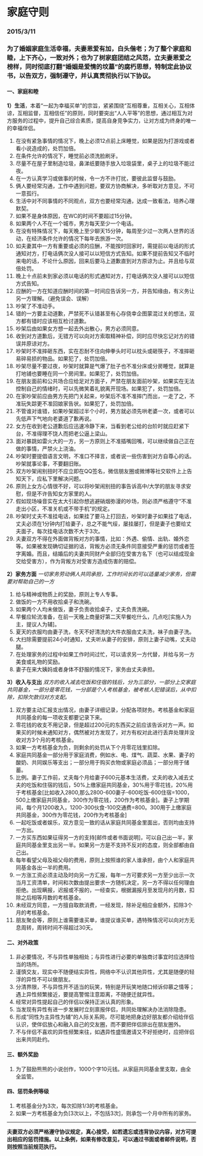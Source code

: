 # 家庭守则 #
### 2015/3/11 ###
### 为了婚姻家庭生活幸福，夫妻恩爱有加，白头偕老；为了整个家庭和睦，上下齐心，一致对外；也为了树家庭团结之风范，立夫妻恩爱之榜样，同时彻底打翻“婚姻是爱情的坟墓”的腐朽思想，特制定此协议书，以告双方，强制遵守，并认真贯彻执行以下协议。 ###
#### 一、家庭和睦 ####
**1）生活**，本着“一起为幸福买单”的宗旨，紧紧围绕“互相尊重，互相关心，互相体谅，互相监督，互相信任”的原则，同时要突出“人人平等”的思想，通过相互为对方服务的过程中，提升自己综合素质，提高自身竞争实力，让对方成为终身的唯一的幸福伴侣。

1. 在没有紧急事情的情况下，晚上必须12点前上床睡觉，如果是因为打游戏或者看小说造成的，处罚加倍。
2. 在条件允许的情况下，睡觉前必须洗脸刷牙。
3. 尽量不在屋子里制造垃圾，鼻涕纸要随手放入垃圾袋里，桌子上的垃圾不能过夜。
4. 在一方认真学习或做事的时候，令一方不许打扰，要彼此监督与鼓励。
5. 俩人要经常沟通，工作中遇到问题，要双方协商解决，多听取对方意见，不可一意孤行。
6. 生活中对不同事情的不同观点，双方也要经常沟通，达成一致看法，培养心理默契。
7. 如果不是身体原因，在WC的时间不要超过15分钟。
8. 如果两个人不在一个城市，男方每天至少一个电话。
9. 在没有特殊情况下，每天晚上至少聊天15分钟，每周至少过一次两人世界的活动，在经济条件允许的情况下每年去旅游一次。
10. 如夫妻其中一方有重要或必须的应酬，不能按时回家时，需提前以电话的形式通知对方，打电话俩次没人接可以以短信方式告知。如果不提前告知又不临时来电的话，不论什么原因，回来后要马上道歉直到对方原谅为止。并且给与双倍处罚。
11. 晚上十点前未到家必须以电话的形式通知对方，打电话俩次没人接可以以短信方式告知。
12. 应酬的一方在知道应酬时间的第一时间应告诉另一方，并告知缘由，有义务让另一方理解。（避免误会、误解）
13. 吵架了不准动手。
14. 错的一方要主动道歉，严禁死不认错甚至有心存侥幸企图蒙混过关的想法，双方都有错时应该相互检讨道歉。
15. 吵架后由如果女方想一起去外出散心，男方必须同意。
16. 收到对方道歉后，无错方可以向对方索取精神补偿，同时应尽快忘记对方的错误并原谅对方。
17. 吵架时不准摔砸东西，实在忍耐不住向伸拳头时可以枕头或砸筷子，不准摔砸易碎易损的物品。如果犯了，处罚加倍。
18. 吵架尽量不要过夜，吵架时就算是气爆了肚子也不准分床或分房睡觉，就算是打地铺也要睡在同一个房间里。如果犯了，处罚加倍。
19. 在朋友面前和公共场合应给足对方面子，严禁在朋友面前吵架，如果实在无法控制自己的情绪时，可以先微笑着礼貌离开现场。如果犯了，处罚加倍。
20. 在家吵架前应由男方先把门关起来，吵架后不准不准摔门而出，一走了之，不准玩失踪更不准回娘家告状。如果犯了，处罚加倍。
21. 不管谁对谁错，如果吵架超过半个小时，男方就必须先哄老婆一次，或者可以先低声下气地向老婆道了歉再说。
22. 女方在收到老公道歉后应迅速冷静下来，当看到老公给的台阶时就应赶紧下台，不准得理不饶人而把老公逼上梁山。
23. 面对暴跳如雷火大的一方，另一方原则上不准插嘴回嘴，可以继续做自己正在做的事情，严禁火上浇油。
24. 吵架时要提倡语言文明，不准口不择言，或者说一些伤害到对方自尊心的话。吵架就事论事，不要翻旧账。
25. 双方吵架闹别扭时不应立即在QQ签名，微信朋友圈或微博等社交软件上上告知天下，应私下里解决问题。
26. 原则上女方心情很不好，可以将吵架闹别扭的事告诉高中/大学的朋友寻求安慰，但是不许告知女方家里的人。
27. 假如现场噪音实在太大引起你想逃避硝烟弥漫的吵场，则必须严格遵守“不准走出小区，不准关机或不带手机”的规定。
28. 吵架时丈夫不准挂电话，如果挂了要马上打回去，吵架时妻子如果挂了电话，丈夫必须在1分钟内打给妻子，总之不能气绥，屡挂屡打，但是妻子也要给丈夫面子，每次挂电话次数不大于3次。
29. 夫妻双方不得在外面做背叛对方的事情，比如：外遇、偷情、出轨、婚外恋等。如果被发现确切证据的话，背叛方必须无条件同意接受严重的惩罚或者签字离婚。而且，结婚后的夫妻共同财产全部归在受害方名下（也可以结成现金交给受害方），作为背叛方对受害方造成伤害的赔偿。

**2）家务方面** 
*一切家务劳动俩人共同承担，工作时间长的可以适量减少家务，但需要对帮助自己的一方*

1. 给与精神或物质上的奖励，原则上专人专事。
2. 做饭的一方不用收拾桌子和洗碗。
3. 如果两个人均未做饭，妻子负责收拾桌子，丈夫负责洗碗。
4. 早餐应轮流准备，在前一天晚上商量好第二天早餐吃什么，几点吃[实施人为主，提议人为辅]。
5. 夏天的衣服均由妻子洗，冬天不好清洗的大件衣服由丈夫洗，袜子由妻子洗。
6. 大扫除需要提前24小时通知，丈夫听从妻子的安排，原则上妻子动嘴，丈夫动腿。
7. 在处理家务的过程中如果工作时间过忙，可以请求另一方代替，并给与另一方美食或礼物的奖励。
8. 妻子在来大姨妈或者身体不舒服的情况下，家务由丈夫承担。

**3）收入与支出**
*双方的收入减去吃饭和住宿的钱后，分为三部分，一部分上交家庭共同基金，一部分是零花钱，一分部是个人考核基金，被考核人犯错误后，从中扣除，扣除欠款归对方支配。*

1. 双方要主动汇报支出情况，由妻子详细记录，分配各项财务。考核基金和家庭共同基金的每一项收支都要记录下来。
2. 零花钱的收支不用记录，但是超过200元的东西买之前应该告诉对方一声。如果买的时候未通知对方，偶然被对方发现了，对方有权对此进行丢弃处理并没收对方3个月的考核基金。
3. 如果一方考核基金为负，则剩余的处罚从下个月零花钱里扣除。
4. 家庭共同基金一部分用于家庭消费，例如水、电、煤气、蔬菜、水果、妻子的酸奶、共同娱乐等支出；一部分用于购买衣物或家庭必须品；一部分用于储蓄。
5. 比例。妻子工作前，丈夫每个月给妻子600元基本生活费，丈夫的收入减去丈夫的吃饭和住宿的钱后，50%上缴家庭共同基金，30%用于零花钱，20%用于考核基金[比如收入2800,那么2800-600妻子-600吃饭-600住宿=1000，500上缴家庭共同基金，300作为零花钱，200作为考核基金]。妻子上学期间，每个月1200收入，1200-300伙食-100交通费=800。300用于上缴家庭共同基金，300作为零花钱，200作为考核基金]
6. 一起吃饭或者娱乐，双方意见一致的话从家庭共同基金里面出，否则均由支持一方出。
7. 一方买东西如果征得另一方的支持[邮件或者书面说明]，可以自己出一半，家庭共同基金里支出另一半。如果另一方是不支持不反对的态度，则全部都由自己出。
8. 每年看望父母及祖父母的费用，原则上按照谁的家人谁承担，由个人和家庭共同基金各出一半的费用。
9. 一方涨工资必须主动及时向另一方汇报，每年一方可要求另一方至少出示一次当月工资清单，时间和次数由提出要求一方随机决定，另一方不得以任何理由拒绝。出现瞒报，迟报或不报的，一经查实，根据漏报月至发现月的月数，扣除之后相等月数的考核基金。
10. 未经双方同意，一方擅自取款消费，一经发现，除补足相应金额外，扣除3个月的考核基金。
11. 朋友聚会等，原则上谁需要谁买单，谁提议谁买单，遇特殊情况可以向对方无息周转，周转时间不得超过30天。

#### 二、对外政策 ####
1. 非必要情况，不与异性单独相处；与异性进行必要的单独商讨事宜时应选择恰当的场所。
2. 谨慎交友，现实中不随便结实异性，网络中不认识其他异性，尤其是随便的轻浮的异性不可以做朋友。
3. 分清界限，不与异性开不适当的玩笑，特别是开玩笑地随口倾诉仰慕之情等；遇上异性频繁接近，要提高警惕注意距离，不随便迁就异性。
4. 经常对异性提起自己的伴侣以保持正派认真的形象。
5. 当发现有异性有进一步发展时立刻禀报伴侣，共同处理解决办法消除隐患。
6. 形成“同性为主异性为辅”的人际关系网，尽可能地把身边好朋友都介绍给伴侣认识，使伴侣放心和融入自己的交友圈，而不要把伴侣排出在朋友圈外。
7. 不与伴侣不喜欢的异性频繁来往，如遇异性盛情邀请又不好拒绝时，应把伴侣出来共同赴约。

#### 三、额外奖励 ####
1. 为了鼓励熊熊的小说创作，1000个字10元钱。从家庭共同基金里支取，由全全监管。

#### 四、惩罚条例等级 ####
1. 考核基金分为3次，每次扣除1/3的考核基金。
2. 如果一方考核基金为负[3次以上，不包括3次]，则承包一个月中所有的家务。

----------
**夫妻双方必须严格遵守协议规定，真心接受，如若遗忘或违背协议内容，对方可提出相应的惩罚措施。以上条例，如果有修改意见，可以通过书面或者邮件说明，否则按照当前规范执行。**

